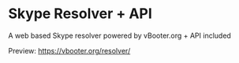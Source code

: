 # Skype Resolver + API

A web based Skype resolver powered by vBooter.org + API included

Preview: https://vbooter.org/resolver/
